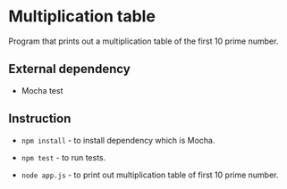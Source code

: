 # Multiplication table
Program that prints out a multiplication table of the first 10 prime number.

## External dependency
- Mocha test

## Instruction

- `npm install` - to install dependency which is Mocha.

- `npm test` - to run tests.

- `node app.js` - to print out multiplication table of first 10 prime number.
